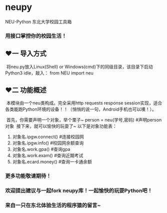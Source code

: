 # neupy
NEU-Python 东北大学校园工具箱

### 用接口掌控你的校园生活！

## ❤一 导入方式
&nbsp;将neu.py放入Linux(Shell) or Windows(cmd)下的同级目录，该目录下启动Python3 idle，敲入：
from NEU import neu

## ❤二 功能概述
&nbsp;本模块由一个neu类构成。完全采用http requests response session实现，适合各类能跑Python环境的设备！！（悄悄的说一句，Android手机也可以噢！）。

&nbsp;首先，你需要声明一个对象，举个栗子~
person = neu(学号,密码)  #声明person对象
&nbsp;接下来，就可以愉快的玩耍了~ 
以下是对象功能表：
1. 对象名.ipgw.connect()  #连接校园网
2. 对象名.ipgw.info()  #校园网余额查询
3. 对象名.work.gpa()  #查询gpa
4. 对象名.work.exam()  #查询近期考试
5. 对象名.ecard.money()  #查询一卡通余额

### 更多功能敬请期待！
### 欢迎提出建议与一起fork neupy库！一起愉快的玩耍Python吧！
### 来自一只在东北体验生活的程序猿的留言~
